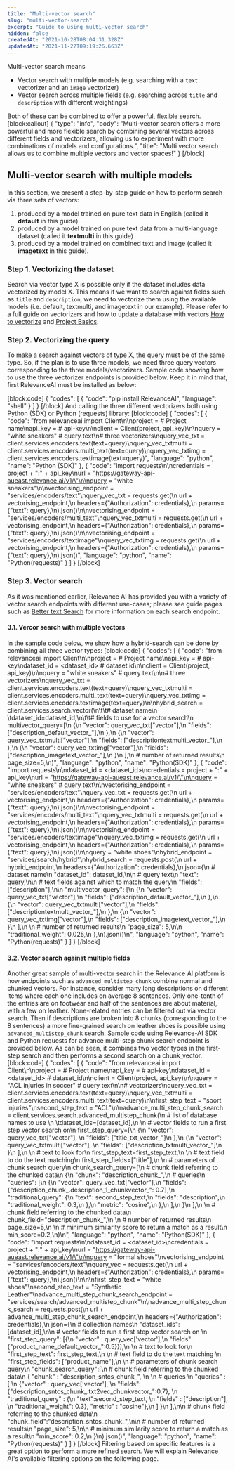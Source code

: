 ```yaml
---
title: "Multi-vector search"
slug: "multi-vector-search"
excerpt: "Guide to using multi-vector search"
hidden: false
createdAt: "2021-10-28T08:04:31.328Z"
updatedAt: "2021-11-22T09:19:26.663Z"
---
```

Multi-vector search means
- Vector search with multiple models (e.g. searching with a `text` vectorizer and an `image` vectorizer)
- Vector search across multiple fields (e.g. searching across `title` and `description` with different weightings)

Both of these can be combined to offer a powerful, flexible search.
[block:callout]
{
  "type": "info",
  "body": "Multi-vector search offers a more powerful and more flexible search by combining several vectors across different fields and vectorizers, allowing us to experiment with more combinations of models and configurations.",
  "title": "Multi vector search allows us to combine multiple vectors and vector spaces!"
}
[/block]
## Multi-vector search with multiple models
In this section, we present a step-by-step guide on how to perform search via three sets of vectors:
1. produced by a model trained on pure text data in English (called it **default** in this guide)
2. produced by a model trained on pure text data from a multi-language dataset (called it **textmulti** in this guide)
3. produced by a model trained on combined text and image (called it **imagetext** in this guide).

### Step 1. Vectorizing the dataset
Search via vector type X is possible only if the dataset includes data vectorized by model X. This means if we want to search against fields such as `title` and `description`, we need to vectorize them using the available models (i.e. default, textmulti, and imagetext in our example). Please refer to a full guide on vectorizers and how to update a database with vectors [How to vectorize](doc:vectorize-text) and [Project Basics](doc:creating-a-dataset).

### Step 2. Vectorizing the query
To make a search against vectors of type X, the query must be of the same type. So, if the plan is to use three models, we need three query vectors corresponding to the three models/vectorizers. Sample code showing how to use the three vectorizer endpoints is provided below.  Keep it in mind that, first RelevanceAI must be installed as below:

[block:code]
{
  "codes": [
    {
      "code": "pip install RelevanceAI",
      "language": "shell"
    }
  ]
}
[/block]
And calling the three different vectorizers both using Python (SDK) or Python (requests) library:
[block:code]
{
  "codes": [
    {
      "code": "from relevanceai import Client\n\nproject = <PROJECT-NAME>  # Project name\napi_key = <API-KEY>       # api-key\n\nclient = Client(project, api_key)\n\nquery = \"white sneakers\"  # query text\n# three vectorizers\nquery_vec_txt = client.services.encoders.text(text=query)\nquery_vec_txtmulti = client.services.encoders.multi_text(text=query)\nquery_vec_txtimg = client.services.encoders.textimage(text=query)",
      "language": "python",
      "name": "Python (SDK)"
    },
    {
      "code": "import requests\n\ncredentials = project + \":\" + api_key\nurl = \"https://gateway-api-aueast.relevance.ai/v1/\"\n\nquery = \"white sneakers\"\n\nvectorising_endpoint = \"services/encoders/text\"\nquery_vec_txt = requests.get(\n    url + vectorising_endpoint,\n    headers={\"Authorization\": credentials},\n    params={\"text\": query},\n).json()\n\nvectorising_endpoint = \"services/encoders/multi_text\"\nquery_vec_txtmulti = requests.get(\n    url + vectorising_endpoint,\n    headers={\"Authorization\": credentials},\n    params={\"text\": query},\n).json()\n\nvectorising_endpoint = \"services/encoders/textimage\"\nquery_vec_txtimg = requests.get(\n    url + vectorising_endpoint,\n    headers={\"Authorization\": credentials},\n    params={\"text\": query},\n).json()",
      "language": "python",
      "name": "Python(requests)"
    }
  ]
}
[/block]
### Step 3. Vector search
As it was mentioned earlier, Relevance AI has provided you with a variety of vector search endpoints with different use-cases; please see guide pages such as [Better text Search](https://docs.relevance.ai/docs/better-text-search) for more information on each search endpoint.

#### 3.1. Vercor search with multiple vectors
In the sample code below, we show how a hybrid-search can be done by combining all three vector types:
[block:code]
{
  "codes": [
    {
      "code": "from relevanceai import Client\n\nproject = <PROJECT-NAME>  # Project name\napi_key = <API-KEY>       # api-key\ndataset_id = <dataset_id> # dataset id\n\nclient = Client(project, api_key)\n\nquery = \"white sneakers\"  # query text\n\n# three vectorizers\nquery_vec_txt = client.services.encoders.text(text=query)\nquery_vec_txtmulti = client.services.encoders.multi_text(text=query)\nquery_vec_txtimg = client.services.encoders.textimage(text=query)\n\nhybrid_search = client.services.search.vector(\n\t\t# dataset name\n  \tdataset_id=dataset_id,\n\t\t# fields to use for a vector search\n    multivector_query=[\n        {\n            \"vector\": query_vec_txt[\"vector\"],\n            \"fields\": [\"description_default_vector_\"],\n        },\n        {\n            \"vector\": query_vec_txtmulti[\"vector\"],\n            \"fields\": [\"descriptiontextmulti_vector_\"],\n        },\n        {\n            \"vector\": query_vec_txtimg[\"vector\"],\n            \"fields\": [\"description_imagetext_vector_\"],\n        }\n    ],\n    # number of returned results\n    page_size=5,\n)",
      "language": "python",
      "name": "Python(SDK)"
    },
    {
      "code": "import requests\n\ndataset_id = <dataset_id>\ncredentials = project + \":\" + api_key\nurl = \"https://gateway-api-aueast.relevance.ai/v1/\"\n\nquery = \"white sneakers\"  # query text\n\nvectorising_endpoint = \"services/encoders/text\"\nquery_vec_txt = requests.get(\n    url + vectorising_endpoint,\n    headers={\"Authorization\": credentials},\n    params={\"text\": query},\n).json()\n\nvectorising_endpoint = \"services/encoders/multi_text\"\nquery_vec_txtmulti = requests.get(\n    url + vectorising_endpoint,\n    headers={\"Authorization\": credentials},\n    params={\"text\": query},\n).json()\n\nvectorising_endpoint = \"services/encoders/textimage\"\nquery_vec_txtimg = requests.get(\n    url + vectorising_endpoint,\n    headers={\"Authorization\": credentials},\n    params={\"text\": query},\n).json()\n\nquery = \"white shoes\"\nhybrid_endpoint = \"services/search/hybrid\"\nhybrid_search = requests.post(\n    url + hybrid_endpoint,\n    headers={\"Authorization\": credentials},\n    json={\n        # dataset name\n        \"dataset_id\": dataset_id,\n\n        # query text\n        \"text\": query,\n\n        # text fields against which to match the query\n        \"fields\": [\"description\"],\n\n        \"multivector_query\": [\n            {\n                \"vector\": query_vec_txt[\"vector\"],\n                \"fields\": [\"description_default_vector_\"],\n            },\n            {\n                \"vector\": query_vec_txtmulti[\"vector\"],\n                \"fields\": [\"descriptiontextmulti_vector_\"],\n            },\n            {\n                \"vector\": query_vec_txtimg[\"vector\"],\n                \"fields\": [\"description_imagetext_vector_\"],\n            }\n        ],\n        \n        # number of returned results\n        \"page_size\": 5,\n\n        \"traditional_weight\": 0.025,\n    },\n).json()\n",
      "language": "python",
      "name": "Python(requests)"
    }
  ]
}
[/block]
#### 3.2. Vector search against multiple fields
Another great sample of multi-vector search in the Relevance AI platform is how endpoints such as `advanced_multistep_chunk` combine normal and chunked vectors. For instance, consider many long descriptions on different items where each one includes on average 8 sentences. Only one-tenth of the entries are on footwear and half of the sentences are about material, with a few on leather. None-related entries can be filtered out via vector search. Then if descriptions are broken into 8 chunks (corresponding to the 8 sentences) a more fine-grained search on leather shoes is possible using `advanced_multistep_chunk` search. Sample code using Relevance-AI SDK and Python requests for advance multi-step chunk search endpoint is provided below.  As can be seen, it combines two vector types in the first-step search and then performs a second search on a chunk_vector.
[block:code]
{
  "codes": [
    {
      "code": "from relevanceai import Client\n\nproject = <PROJECT-NAME>  # Project name\napi_key = <API-KEY>       # api-key\ndataset_id = <dataset_id> # dataset_id\n\nclient = Client(project, api_key)\n\nquery = \"ACL injuries in soccer\"  # query text\n\n# vectorizers\nquery_vec_txt = client.services.encoders.text(text=query)\nquery_vec_txtmulti = client.services.encoders.multi_text(text=query)\n\nfirst_step_text = \"sport injuries\"\nsecond_step_text = \"ACL\"\n\nadvance_multi_step_chunk_search = client.services.search.advanced_multistep_chunk(\n    # list of database names to use \n  \tdataset_ids=[dataset_id],\n  \n    # vector fields to run a first step vector search on\n    first_step_query=[\n        {\n          \"vector\": query_vec_txt[\"vector\"], \n          \"fields\": [\"title_txt_vector_\"]\n        },\n        {\n          \"vector\": query_vec_txtmulti[\"vector\"], \n          \"fields\": [\"description_txtmulti_vector_\"]\n        }\n    ],\n  \n    # text to look for\n    first_step_text=first_step_text,\n  \n    # text field to do the text matching\n    first_step_fields=[\"title\"],\n  \n    # parameters of chunk search query\n    chunk_search_query=[\n        # chunk field referring to the chunked data\n        {\n            \"chunk\": \"description_chunk_\",\n            # queries\n            \"queries\": [\n                {\n                    \"vector\": query_vec_txt[\"vector\"],\n                    \"fields\": {\"description_chunk_.description_1_chunkvector_\": 0.7},\n                    \"traditional_query\": {\n                        \"text\": second_step_text,\n                        \"fields\": \"description\",\n                        \"traditional_weight\": 0.3,\n                    },\n                    \"metric\": \"cosine\",\n                },\n            ],\n        }\n    ],\n  \n    # chunk field referring to the chunked data\n    chunk_field=\"description_chunk_\",\n  \n    # number of returned results\n    page_size=5,\n  \n    # minimum similarity score to return a match as a result\n    min_score=0.2,\n)\n",
      "language": "python",
      "name": "Python(SDK)"
    },
    {
      "code": "import requests\n\ndataset_id = <dataset_id>\ncredentials = project + \":\" + api_key\nurl = \"https://gateway-api-aueast.relevance.ai/v1/\"\n\nquery = \"formal shoes\"\nvectorising_endpoint = \"services/encoders/text\"\nquery_vec = requests.get(\n    url + vectorising_endpoint,\n    headers={\"Authorization\": credentials},\n    params={\"text\": query},\n).json()\n\n\nfirst_step_text = \"white shoes\"\nsecond_step_text = \"Synthetic Leather\"\nadvance_multi_step_chunk_search_endpoint = \"services/search/advanced_multistep_chunk\"\n\nadvance_multi_step_chunk_search = requests.post(\n    url + advance_multi_step_chunk_search_endpoint,\n    headers={\"Authorization\": credentials},\n    json={\n        # collection names\n            \"dataset_ids\": [dataset_id],\n\n            # vector fields to run a first step vector search on \n            \"first_step_query\": [{\n                \"vector\" : query_vec['vector'],\n                \"fields\": {\"product_name_default_vector_\":0.5}}],\n            \n            # text to look for\n            \"first_step_text\": first_step_text,\n            \n            # text field to do the text matching \n            \"first_step_fields\": [\"product_name\"],\n            \n            # parameters of chunk search query\n            \"chunk_search_query\":[\n                 # chunk field referring to the chunked data\n                { \"chunk\" : \"description_sntcs_chunk_\", \n                  \n                  # queries \n                  \"queries\" : [ \n                                {\"vector\" : query_vec['vector'], \n                                \"fields\": {\"description_sntcs_chunk_.txt2vec_chunkvector_\":0.7}, \n                                \"traditional_query\" : {\n                                    \"text\":second_step_text, \n                                    \"fields\" : [\"description\"], \n                                    \"traditional_weight\": 0.3}, \"metric\" : \"cosine\"},\n                                ] }\n            ],\n\n            # chunk field referring to the chunked data\n            \"chunk_field\":\"description_sntcs_chunk_\",\n\n            # number of returned results\n            \"page_size\": 5,\n\n            # minimum similarity score to return a match as a result\n            \"min_score\": 0.2,\n    }\n).json()",
      "language": "python",
      "name": "Python(requests)"
    }
  ]
}
[/block]
Filtering based on specific features is a great option to perform a more refined search. We will explain Relevance AI's available filtering options on the following page.